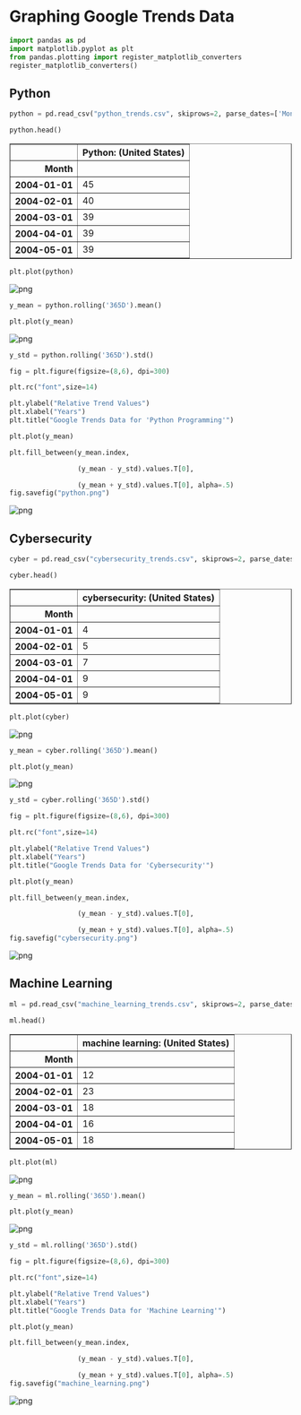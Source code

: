 # Graphing Google Trends Data

```python
import pandas as pd
import matplotlib.pyplot as plt
from pandas.plotting import register_matplotlib_converters
register_matplotlib_converters()
```

## Python


```python
python = pd.read_csv("python_trends.csv", skiprows=2, parse_dates=['Month'], index_col=['Month'])
```


```python
python.head()
```




<div>
<style scoped>
    .dataframe tbody tr th:only-of-type {
        vertical-align: middle;
    }

    .dataframe tbody tr th {
        vertical-align: top;
    }

    .dataframe thead th {
        text-align: right;
    }
</style>
<table border="1" class="dataframe">
  <thead>
    <tr style="text-align: right;">
      <th></th>
      <th>Python: (United States)</th>
    </tr>
    <tr>
      <th>Month</th>
      <th></th>
    </tr>
  </thead>
  <tbody>
    <tr>
      <th>2004-01-01</th>
      <td>45</td>
    </tr>
    <tr>
      <th>2004-02-01</th>
      <td>40</td>
    </tr>
    <tr>
      <th>2004-03-01</th>
      <td>39</td>
    </tr>
    <tr>
      <th>2004-04-01</th>
      <td>39</td>
    </tr>
    <tr>
      <th>2004-05-01</th>
      <td>39</td>
    </tr>
  </tbody>
</table>
</div>




```python
plt.plot(python)
```





![png](output_4_1.png)



```python
y_mean = python.rolling('365D').mean()

plt.plot(y_mean)
```




![png](output_5_1.png)



```python
y_std = python.rolling('365D').std()

fig = plt.figure(figsize=(8,6), dpi=300)

plt.rc("font",size=14)

plt.ylabel("Relative Trend Values")
plt.xlabel("Years")
plt.title("Google Trends Data for 'Python Programming'")

plt.plot(y_mean)

plt.fill_between(y_mean.index,

                 (y_mean - y_std).values.T[0],

                 (y_mean + y_std).values.T[0], alpha=.5)
fig.savefig("python.png")
```


![png](output_6_0.png)


## Cybersecurity


```python
cyber = pd.read_csv("cybersecurity_trends.csv", skiprows=2, parse_dates=['Month'], index_col=['Month'])
```


```python
cyber.head()
```




<div>
<style scoped>
    .dataframe tbody tr th:only-of-type {
        vertical-align: middle;
    }

    .dataframe tbody tr th {
        vertical-align: top;
    }

    .dataframe thead th {
        text-align: right;
    }
</style>
<table border="1" class="dataframe">
  <thead>
    <tr style="text-align: right;">
      <th></th>
      <th>cybersecurity: (United States)</th>
    </tr>
    <tr>
      <th>Month</th>
      <th></th>
    </tr>
  </thead>
  <tbody>
    <tr>
      <th>2004-01-01</th>
      <td>4</td>
    </tr>
    <tr>
      <th>2004-02-01</th>
      <td>5</td>
    </tr>
    <tr>
      <th>2004-03-01</th>
      <td>7</td>
    </tr>
    <tr>
      <th>2004-04-01</th>
      <td>9</td>
    </tr>
    <tr>
      <th>2004-05-01</th>
      <td>9</td>
    </tr>
  </tbody>
</table>
</div>




```python
plt.plot(cyber)
```







![png](output_10_1.png)



```python
y_mean = cyber.rolling('365D').mean()

plt.plot(y_mean)
```




![png](output_11_1.png)



```python
y_std = cyber.rolling('365D').std()

fig = plt.figure(figsize=(8,6), dpi=300)

plt.rc("font",size=14)

plt.ylabel("Relative Trend Values")
plt.xlabel("Years")
plt.title("Google Trends Data for 'Cybersecurity'")

plt.plot(y_mean)

plt.fill_between(y_mean.index,

                 (y_mean - y_std).values.T[0],

                 (y_mean + y_std).values.T[0], alpha=.5)
fig.savefig("cybersecurity.png")
```


![png](output_12_0.png)


## Machine Learning 


```python
ml = pd.read_csv("machine_learning_trends.csv", skiprows=2, parse_dates=['Month'], index_col=['Month'])
```


```python
ml.head()
```




<div>
<style scoped>
    .dataframe tbody tr th:only-of-type {
        vertical-align: middle;
    }

    .dataframe tbody tr th {
        vertical-align: top;
    }

    .dataframe thead th {
        text-align: right;
    }
</style>
<table border="1" class="dataframe">
  <thead>
    <tr style="text-align: right;">
      <th></th>
      <th>machine learning: (United States)</th>
    </tr>
    <tr>
      <th>Month</th>
      <th></th>
    </tr>
  </thead>
  <tbody>
    <tr>
      <th>2004-01-01</th>
      <td>12</td>
    </tr>
    <tr>
      <th>2004-02-01</th>
      <td>23</td>
    </tr>
    <tr>
      <th>2004-03-01</th>
      <td>18</td>
    </tr>
    <tr>
      <th>2004-04-01</th>
      <td>16</td>
    </tr>
    <tr>
      <th>2004-05-01</th>
      <td>18</td>
    </tr>
  </tbody>
</table>
</div>




```python
plt.plot(ml)
```



![png](output_16_1.png)



```python
y_mean = ml.rolling('365D').mean()

plt.plot(y_mean)
```


![png](output_17_1.png)



```python
y_std = ml.rolling('365D').std()

fig = plt.figure(figsize=(8,6), dpi=300)

plt.rc("font",size=14)

plt.ylabel("Relative Trend Values")
plt.xlabel("Years")
plt.title("Google Trends Data for 'Machine Learning'")

plt.plot(y_mean)

plt.fill_between(y_mean.index,

                 (y_mean - y_std).values.T[0],

                 (y_mean + y_std).values.T[0], alpha=.5)
fig.savefig("machine_learning.png")
```


![png](output_18_0.png)

